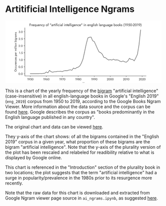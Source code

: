 # Artitificial Intelligence Ngrams

![Alt text](./ai_ngrams.png)

This is a chart of the yearly frequency of the [bigram](https://en.wikipedia.org/wiki/Bigram) "artificial intelligence" (case-insensitive) in all english-language books in Google's "English 2019" (`eng_2019`) corpus from 1950 to 2019, according to the Google Books Ngram Viewer. More information about the data source and the corpus can be found [here](https://books.google.com/ngrams/info). Google describes the corpus as "books predominantly in the English language published in any country".

The original chart and data can be viewed [here](https://books.google.com/ngrams/graph?content=artificial+intelligence&year_start=1950&year_end=2019&corpus=en-2019&smoothing=0).

They y-axis of the chart shows: of all the bigrams contained in the "English 2019" corpus in a given year, what proportion of these bigrams are the bigram "artificial intelligence". Note that the y-axis of the plurality version of the plot has been rescaled and relabeled for readibility relative to what is displayed by Google online.

This chart is referenced in the "Introduction" section of the plurality book in two locations; the plot suggests that the term "artificial intelligence" had a surge in popularity/prevalence in the 1980s prior to its resurgence more recently.

Note that the raw data for this chart is downloaded and extracted from Google Ngram viewer page source in `ai_ngrams.ipynb`, as suggested [here](https://stackoverflow.com/questions/7714311/save-google-ngram-result-as-csv).
